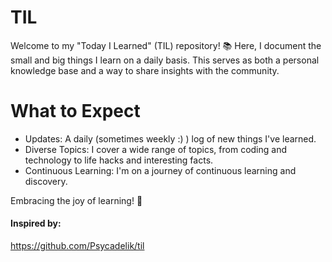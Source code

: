 # TIL
Welcome to my "Today I Learned" (TIL) repository! 📚 Here, I document the small and big things I learn on a daily basis. This serves as both a personal knowledge base and a way to share insights with the community.

# What to Expect
- Updates: A daily (sometimes weekly :) )  log of new things I've learned.
- Diverse Topics: I cover a wide range of topics, from coding and technology to life hacks and interesting facts.
- Continuous Learning: I'm on a journey of continuous learning and discovery.


Embracing the joy of learning! 🚀


#### Inspired by: 
https://github.com/Psycadelik/til
